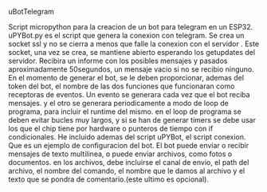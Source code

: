 uBotTelegram

Script micropython para la creacion de un bot para telegram en un ESP32.
uPYBot.py es el script que genera la conexion con telegram. Se crea un socket ssl y no se cierra a menos que falle la conexion con el servidor .
Este socket, una vez se crea, se mantiene abierto esperando los getupdates del servidor. Recibira un informe con los posibles mensajes y pasados aproximadamente 50segundos, un mensaje vacio si no se recibio ninguno.
En el momento de generar el bot, se le deben proporcionar, ademas del token del bot, el nombre de las dos funciones que funcionaran como receptoras de eventos.
Un evento se generara cada vez que el bot reciba mensajes. y el otro se generara periodicamente a modo de loop de programa, para incluir el runtime del mismo.
en el loop de programa se deben evitar bucles muy largos, y si se han de generar timers se debe usar los que el chip tiene por hardware o punteros de tiempo con if condicionales.
He incluido ademas del script uPYBot, el script conexion. Que es un ejemplo de configuracion del bot.
El bot puede enviar o recibir mensajes de texto multilinea, o puede enviar archivos, como fotos o documentos.
en los archivos, debe incluirse el canal de envio, el path del archivo, el nombre del comando, el nombre que le damos al archivo y el texto que se pondra de comentario.(este ultimo es opcional).
